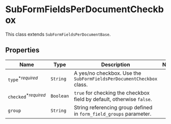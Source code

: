 

# SubFormFieldsPerDocumentCheckbox

This class extends `SubFormFieldsPerDocumentBase`.

## Properties

Name | Type | Description | Notes
------------ | ------------- | ------------- | -------------
| `type`<sup>*_required_</sup> | ```String``` |  A yes/no checkbox. Use the `SubFormFieldsPerDocumentCheckbox` class.  |  |
| `checked`<sup>*_required_</sup> | ```Boolean``` |  `true` for checking the checkbox field by default, otherwise `false`.  |  |
| `group` | ```String``` |  String referencing group defined in `form_field_groups` parameter.  |  |



